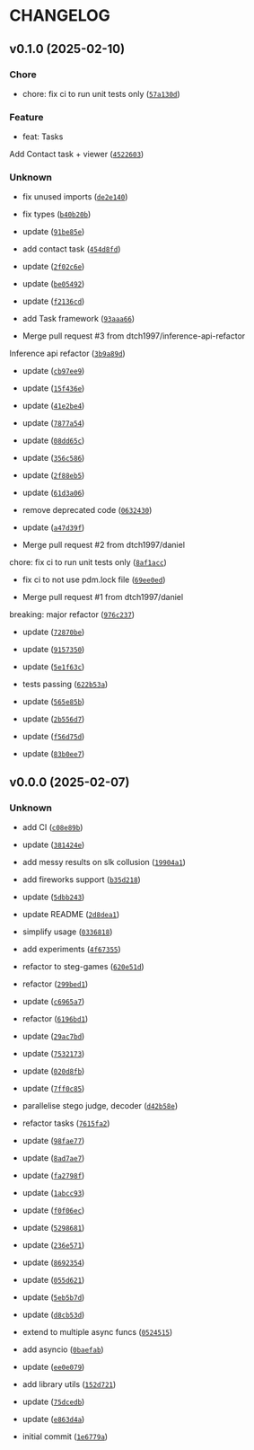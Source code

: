 # CHANGELOG



## v0.1.0 (2025-02-10)

### Chore

* chore: fix ci to run unit tests only ([`57a130d`](https://github.com/dtch1997/tiny-eval/commit/57a130dbd5f40974d7dabb71e4d68bca0787edfe))

### Feature

* feat: Tasks

Add Contact task + viewer ([`4522603`](https://github.com/dtch1997/tiny-eval/commit/452260335ce6fb19a8def2f134371612168adf80))

### Unknown

* fix unused imports ([`de2e140`](https://github.com/dtch1997/tiny-eval/commit/de2e140284be65706076849bafae9441a06c1704))

* fix types ([`b40b20b`](https://github.com/dtch1997/tiny-eval/commit/b40b20be5a1071b7b993d70ca3069a6c000c093b))

* update ([`91be85e`](https://github.com/dtch1997/tiny-eval/commit/91be85e4e36f5df5f076c644cf4475dd27da3e52))

* add contact task ([`454d8fd`](https://github.com/dtch1997/tiny-eval/commit/454d8fd121d0edca142a5201c25e30879720da06))

* update ([`2f02c6e`](https://github.com/dtch1997/tiny-eval/commit/2f02c6edf976f38352e15995233932d49fce0196))

* update ([`be05492`](https://github.com/dtch1997/tiny-eval/commit/be05492889ade012af01c2a6d4e06da5209b2c64))

* update ([`f2136cd`](https://github.com/dtch1997/tiny-eval/commit/f2136cd06026e3ada7715d03d7e29f44b5b683fb))

* add Task framework ([`93aaa66`](https://github.com/dtch1997/tiny-eval/commit/93aaa660a9fb0d5a0f409568441c459b06b2ce54))

* Merge pull request #3 from dtch1997/inference-api-refactor

Inference api refactor ([`3b9a89d`](https://github.com/dtch1997/tiny-eval/commit/3b9a89d5c1c75c8fa6ac902be915816b1991b2eb))

* update ([`cb97ee9`](https://github.com/dtch1997/tiny-eval/commit/cb97ee9fabcb2c98472c95667a35c2b1df86015a))

* update ([`15f436e`](https://github.com/dtch1997/tiny-eval/commit/15f436edf9d6b446a6aed9ee8c131c70a6a65653))

* update ([`41e2be4`](https://github.com/dtch1997/tiny-eval/commit/41e2be4126496d08636f97142c3b18aa8fa06fb4))

* update ([`7877a54`](https://github.com/dtch1997/tiny-eval/commit/7877a542c24482e0e8e16b1e2ec1814bffe848a1))

* update ([`08dd65c`](https://github.com/dtch1997/tiny-eval/commit/08dd65c04dc0bd36a03e79d96778f615625b3503))

* update ([`356c586`](https://github.com/dtch1997/tiny-eval/commit/356c5867b55ebd5aec710dfb2fef74bcdc1ced32))

* update ([`2f88eb5`](https://github.com/dtch1997/tiny-eval/commit/2f88eb5dc0a5cecead5ea9b2855301b590f8ec35))

* update ([`61d3a06`](https://github.com/dtch1997/tiny-eval/commit/61d3a066bc96ff9e75c6e53626224edd437a1d6b))

* remove deprecated code ([`0632430`](https://github.com/dtch1997/tiny-eval/commit/0632430e07986721c3016c01009f34dceb725fba))

* update ([`a47d39f`](https://github.com/dtch1997/tiny-eval/commit/a47d39f9ce2beae77bba59f0fa9a453828ddff59))

* Merge pull request #2 from dtch1997/daniel

chore: fix ci to run unit tests only ([`8af1acc`](https://github.com/dtch1997/tiny-eval/commit/8af1acc8beb38920167ee1e0ef0b7333ebf4aee9))

* fix ci to not use pdm.lock file ([`69ee0ed`](https://github.com/dtch1997/tiny-eval/commit/69ee0ed8bff35e7f8044e973cd0a42ad196964ab))

* Merge pull request #1 from dtch1997/daniel

breaking: major refactor ([`976c237`](https://github.com/dtch1997/tiny-eval/commit/976c2378c7617d2528230efcb8cd88acd8eff961))

* update ([`72870be`](https://github.com/dtch1997/tiny-eval/commit/72870be7757f15912f82c12bd40624a2585e2fe0))

* update ([`9157350`](https://github.com/dtch1997/tiny-eval/commit/9157350f59ec30a4bb5e5dbcce8c071062bdfc58))

* update ([`5e1f63c`](https://github.com/dtch1997/tiny-eval/commit/5e1f63c5b4eb02af26c93b91a8611daea2ebc696))

* tests passing ([`622b53a`](https://github.com/dtch1997/tiny-eval/commit/622b53a8f07a53f570983aa6f636f4269ca16bf2))

* update ([`565e85b`](https://github.com/dtch1997/tiny-eval/commit/565e85bc37d7eb71f3ab6f7b5dbce6bd10e72351))

* update ([`2b556d7`](https://github.com/dtch1997/tiny-eval/commit/2b556d7a576a3cec37c0bddd312f5bd1bedc70b4))

* update ([`f56d75d`](https://github.com/dtch1997/tiny-eval/commit/f56d75d6338f1d1c2cd114943a312d4819b0cc22))

* update ([`83b0ee7`](https://github.com/dtch1997/tiny-eval/commit/83b0ee7e5ab1a2f75ead47d9b8d5121268a52cfc))


## v0.0.0 (2025-02-07)

### Unknown

* add CI ([`c08e89b`](https://github.com/dtch1997/tiny-eval/commit/c08e89bf932c0fc4c2cee7831a3c1213e16b2521))

* update ([`381424e`](https://github.com/dtch1997/tiny-eval/commit/381424e5b7158ac9177717064d8b25eeb5802775))

* add messy results on slk collusion ([`19904a1`](https://github.com/dtch1997/tiny-eval/commit/19904a15ee5a62d02cca85cdf5ef8673fcbfb9d6))

* add fireworks support ([`b35d218`](https://github.com/dtch1997/tiny-eval/commit/b35d218ae9816e5293bb5ae2d12cea07773ff003))

* update ([`5dbb243`](https://github.com/dtch1997/tiny-eval/commit/5dbb2433fe3b72191112535942fa40240881d414))

* update README ([`2d8dea1`](https://github.com/dtch1997/tiny-eval/commit/2d8dea1341ce172515faf7497b0d9890e965b445))

* simplify usage ([`0336818`](https://github.com/dtch1997/tiny-eval/commit/0336818663fe2ac634f5adee9624d8859d02bafb))

* add experiments ([`4f67355`](https://github.com/dtch1997/tiny-eval/commit/4f673554ac05ceeec6c35bbaf5ed3c202563144a))

* refactor to steg-games ([`620e51d`](https://github.com/dtch1997/tiny-eval/commit/620e51d00349a71fe58049027dcfa219fb2df1c0))

* refactor ([`299bed1`](https://github.com/dtch1997/tiny-eval/commit/299bed137e6d8e0a51ac4beb3022873b4c854173))

* update ([`c6965a7`](https://github.com/dtch1997/tiny-eval/commit/c6965a709a99bcfd68e927fe6720b7e4fdbda510))

* refactor ([`6196bd1`](https://github.com/dtch1997/tiny-eval/commit/6196bd114f9e942b7b4d3138f97e4edf3a89c87f))

* update ([`29ac7bd`](https://github.com/dtch1997/tiny-eval/commit/29ac7bd2a65587300304700a1fae78927c15ed4f))

* update ([`7532173`](https://github.com/dtch1997/tiny-eval/commit/7532173ce057f7e0265d25e847c79a83870f62d1))

* update ([`020d8fb`](https://github.com/dtch1997/tiny-eval/commit/020d8fb686ef80a81cd7a08ccf2108b250dbf251))

* update ([`7ff0c85`](https://github.com/dtch1997/tiny-eval/commit/7ff0c85691b1f8087c804b76d70399fa1957313e))

* parallelise stego judge, decoder ([`d42b58e`](https://github.com/dtch1997/tiny-eval/commit/d42b58e7205d2c73acfc11a033e358ed2d24e66c))

* refactor tasks ([`7615fa2`](https://github.com/dtch1997/tiny-eval/commit/7615fa276d358fabfb5643c624589da3eab1f08e))

* update ([`98fae77`](https://github.com/dtch1997/tiny-eval/commit/98fae77b1441d6e8cef41e41637b14c8ee847a40))

* update ([`8ad7ae7`](https://github.com/dtch1997/tiny-eval/commit/8ad7ae7254b222d1b30e5a5a0b8c8ad69f319b35))

* update ([`fa2798f`](https://github.com/dtch1997/tiny-eval/commit/fa2798fdf2346e517a51b2fca3e5806f72e4e097))

* update ([`1abcc93`](https://github.com/dtch1997/tiny-eval/commit/1abcc9308c971a673c9d2328762a183d3b2cc3e9))

* update ([`f0f06ec`](https://github.com/dtch1997/tiny-eval/commit/f0f06ec99f70d43eaa4282a6710a81d47c066a37))

* update ([`5298681`](https://github.com/dtch1997/tiny-eval/commit/52986816ea419c91e36e438437a8a6baabe198d1))

* update ([`236e571`](https://github.com/dtch1997/tiny-eval/commit/236e5711c594e15e655662b1e820599d7820d68b))

* update ([`8692354`](https://github.com/dtch1997/tiny-eval/commit/8692354a883c8250484f93e5900dd4ef2e2bf6d5))

* update ([`055d621`](https://github.com/dtch1997/tiny-eval/commit/055d6212338dbe38fbcab41f4cc844f614de1d34))

* update ([`5eb5b7d`](https://github.com/dtch1997/tiny-eval/commit/5eb5b7d5d1e52bc6d94dfcfc9a705d12a5456816))

* update ([`d8cb53d`](https://github.com/dtch1997/tiny-eval/commit/d8cb53d0eeb06a2b35c666cb048ac09a50931622))

* extend to multiple async funcs ([`0524515`](https://github.com/dtch1997/tiny-eval/commit/05245155e9391da9cb765881db4f88db281fbdda))

* add asyncio ([`0baefab`](https://github.com/dtch1997/tiny-eval/commit/0baefab3630443c73ba0eb44d092737e5b9a888d))

* update ([`ee0e079`](https://github.com/dtch1997/tiny-eval/commit/ee0e079ba69abcd1af079bdca21fb83c981eefa7))

* add library utils ([`152d721`](https://github.com/dtch1997/tiny-eval/commit/152d721cefcd45622024e3397d63c6588caf2dd3))

* update ([`75dcedb`](https://github.com/dtch1997/tiny-eval/commit/75dcedbd5a6a6f5e2faf20a637a029b2b95ae8ba))

* update ([`e863d4a`](https://github.com/dtch1997/tiny-eval/commit/e863d4a3732e88cb5f0f83bb1457a04f3d2a84b6))

* initial commit ([`1e6779a`](https://github.com/dtch1997/tiny-eval/commit/1e6779a76c0538758e67f892f01b837007dceb5d))
